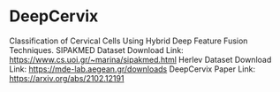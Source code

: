 # DeepCervix
Classification of Cervical Cells Using Hybrid Deep Feature Fusion Techniques.
SIPAKMED Dataset Download Link: https://www.cs.uoi.gr/~marina/sipakmed.html
Herlev Dataset Download Link: https://mde-lab.aegean.gr/downloads
DeepCervix Paper Link: https://arxiv.org/abs/2102.12191
